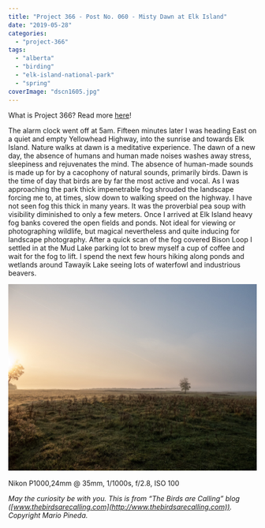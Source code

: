 ```yaml
---
title: "Project 366 - Post No. 060 - Misty Dawn at Elk Island"
date: "2019-05-28"
categories: 
  - "project-366"
tags: 
  - "alberta"
  - "birding"
  - "elk-island-national-park"
  - "spring"
coverImage: "dscn1605.jpg"
---
```


What is Project 366? Read more [here](https://thebirdsarecalling.com/2019/03/29/project-366/)!

The alarm clock went off at 5am. Fifteen minutes later I was heading East on a quiet and empty Yellowhead Highway, into the sunrise and towards Elk Island. Nature walks at dawn is a meditative experience. The dawn of a new day, the absence of humans and human made noises washes away stress, sleepiness and rejuvenates the mind. The absence of human-made sounds is made up for by a cacophony of natural sounds, primarily birds. Dawn is the time of day that birds are by far the most active and vocal. As I was approaching the park thick impenetrable fog shrouded the landscape forcing me to, at times, slow down to walking speed on the highway. I have not seen fog this thick in many years. It was the proverbial pea soup with visibility diminished to only a few meters. Once I arrived at Elk Island heavy fog banks covered the open fields and ponds. Not ideal for viewing or photographing wildlife, but magical nevertheless and quite inducing for landscape photography. After a quick scan of the fog covered Bison Loop I settled in at the Mud Lake parking lot to brew myself a cup of coffee and wait for the fog to lift. I spend the next few hours hiking along ponds and wetlands around Tawayik Lake seeing lots of waterfowl and industrious beavers.

![](images/dscn1605.jpg)

Nikon P1000,24mm @ 35mm, 1/1000s, f/2.8, ISO 100

_May the curiosity be with you. This is from “The Birds are Calling” blog ([www.thebirdsarecalling.com](http://www.thebirdsarecalling.com)). Copyright Mario Pineda._
